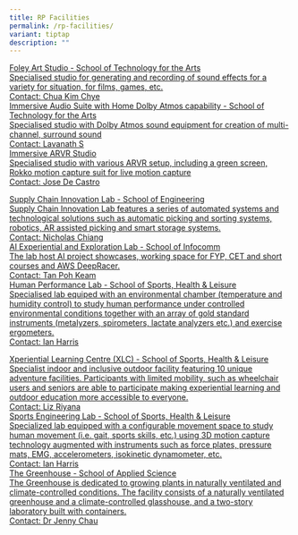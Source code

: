 ```yaml
---
title: RP Facilities
permalink: /rp-facilities/
variant: tiptap
description: ""
---
```

<p></p>
<div class="isomer-card-grid"><a rel="noopener noreferrer nofollow" href="Mailto:chua_kim_chye@rp.edu.sg" class="isomer-card"><div class="isomer-card-body"><div class="isomer-card-title">Foley Art Studio - School of Technology for the Arts</div><div class="isomer-card-description">Specialised studio for generating and recording of sound effects for a variety for situation, for films, games, etc.</div><div class="isomer-card-link">Contact: Chua Kim Chye</div></div></a>
<a rel="noopener noreferrer nofollow" href="Mailto:lavanath_s@rp.edu.sg" class="isomer-card">
<div class="isomer-card-body">
<div class="isomer-card-title">Immersive Audio Suite with Home Dolby Atmos capability - School of Technology
for the Arts</div>
<div class="isomer-card-description">Specialised studio with Dolby Atmos sound equipment for creation of multi-channel,
surround sound</div>
<div class="isomer-card-link">Contact: Lavanath S</div>
</div>
</a><a rel="noopener noreferrer nofollow" href="Mailto:jose_de_castro@rp.edu.sg" class="isomer-card"><div class="isomer-card-body"><div class="isomer-card-title">Immersive ARVR Studio</div><div class="isomer-card-description">Specialised studio with various ARVR setup, including a green screen, Rokko motion capture suit for live motion capture</div><div class="isomer-card-link">Contact: Jose De Castro</div></div></a>
</div>
<p></p>
<div class="isomer-card-grid"><a rel="noopener noreferrer nofollow" href="Mailto:nicholas_chiang@rp.edu.sg" class="isomer-card"><div class="isomer-card-body"><div class="isomer-card-title">Supply Chain Innovation Lab - School of Engineering</div><div class="isomer-card-description">Supply Chain Innovation Lab features a series of automated systems and technological solutions such as automatic picking and sorting systems, robotics, AR assisted picking and smart storage systems.</div><div class="isomer-card-link">Contact: Nicholas Chiang</div></div></a>
<a rel="noopener noreferrer nofollow" href="Mailto:tan_poh_keam@RP.EDU.SG" class="isomer-card">
<div class="isomer-card-body">
<div class="isomer-card-title">AI Experiential and Exploration Lab - School of Infocomm</div>
<div class="isomer-card-description">The lab host AI project showcases, working space for FYP, CET and short
courses and AWS DeepRacer.</div>
<div class="isomer-card-link">Contact: Tan Poh Keam</div>
</div>
</a><a rel="noopener noreferrer nofollow" href="Mailto:ian_harris_sujae@rp.edu.sg" class="isomer-card"><div class="isomer-card-body"><div class="isomer-card-title">Human Performance Lab - School of Sports, Health &amp; Leisure</div><div class="isomer-card-description">Specialised lab equiped with an environmental chamber (temperature and humidity control) to study human performance under controlled environmental conditions together with an array of gold standard instruments (metalyzers, spirometers, lactate analyzers etc.) and exercise ergometers.</div><div class="isomer-card-link">Contact: Ian Harris</div></div></a>
</div>
<p></p>
<div class="isomer-card-grid"><a rel="noopener noreferrer nofollow" href="Mailto:liz_riyana@rp.edu.sg" class="isomer-card"><div class="isomer-card-body"><div class="isomer-card-title">Xperiential Learning Centre (XLC) - School of Sports, Health &amp; Leisure</div><div class="isomer-card-description">Specialist indoor and inclusive outdoor facility featuring 10 unique adventure facilities. Participants with limited mobility, such as wheelchair users and seniors are able to participate making experiential learning and outdoor education more accessible to everyone. </div><div class="isomer-card-link">Contact: Liz Riyana</div></div></a>
<a rel="noopener noreferrer nofollow" href="Mailto:ian_harris_sujae@rp.edu.sg" class="isomer-card">
<div class="isomer-card-body">
<div class="isomer-card-title">Sports Engineering Lab - School of Sports, Health &amp; Leisure</div>
<div class="isomer-card-description">Specialized lab equipped with a configurable movement space to study human
movement (i.e. gait, sports skills, etc.) using 3D motion capture technology
augmented with instruments such as force plates, pressure mats, EMG, accelerometers,
isokinetic dynamometer, etc.</div>
<div class="isomer-card-link">Contact: Ian Harris</div>
</div>
</a><a rel="noopener noreferrer nofollow" href="Mailto: jenny_chau@rp.edu.sg" class="isomer-card"><div class="isomer-card-body"><div class="isomer-card-title">The Greenhouse - School of Applied Science</div><div class="isomer-card-description">The Greenhouse is dedicated to growing plants in naturally ventilated and climate-controlled conditions. The facility consists of a naturally ventilated greenhouse and a climate-controlled glasshouse, and a two-story laboratory built with containers.</div><div class="isomer-card-link">Contact: Dr Jenny Chau</div></div></a>
</div>
<p></p>